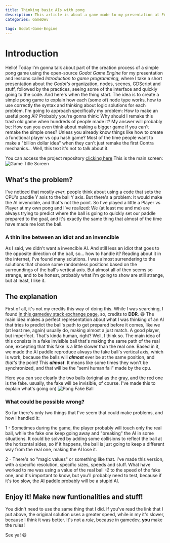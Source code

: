 ```yaml
---
title: Thinking basic AIs with pong
description: This article is about a game made to my presentation at FAETERJ (Faculdade de Educação Tecnológica do Rio de Janeiro)
categories: GameDev

tags: Godot-Game-Engine
---
```


# Introduction

Hello! Today I'm gonna talk about part of the creation process of a simple pong game using the open-source *Godot Game Engine* for my presentation and lessons called *Introduction to game programming*, where I take a short presentation about the *Godot's* organization, nodes, scenes, GDScript and stuff, followed by the practices, seeing some of the interface and quickly going to the code. And here's when the thing start. The idea is to create a simple pong game to explain how each (some of) node type works, how to use correctly the syntax and thinking about logic solutions for each problem. I'm going to approach specifically my problem: How to make an useful pong AI?
Probably you're gonna think: Why should I remake this trash old game when hundreds of people made it?
My answer will probably be: How can you even think about making a bigger game if you can't remake the simple ones? Unless you already know things like how to create a functional player vs cpu hash game? Most of the time people want to make a "billion dollar idea" when they can't just remake the first Contra mechanics... Well, this text it's not to talk about it.

You can access the project repository [clicking here](https://github.com/lcrabbit/FAETERJ-Simple-Pong-Project)
This is the main screen:
![Game Title Screen](http://www.lcrabbit.com/img/pong/pong_title.png)

## What's the problem?
I've noticed that mostly *ever*, people think about using a code that sets the CPU's paddle Y axis to the ball Y axis. But there's a problem: It would make the AI invencible, and that's not the point. So I've played a little a Player vs Player at my own pong and I've realized: 
We (at least me and me) are always trying to predict where the ball is going to quickly set our paddle prepared to the goal, and it's exactly the same thing that almost of the time have made me lost the ball.

### A thin line between an idiot and an invencible
As I said, we didn't want a invencible AI. And still less an idiot that goes to the opposite direction of the ball, so... how to handle it?
Reading about it in the internet, I've found many solutions. I was almost surrendering to the solutions that choose some randomless positions based on the surroundings of the ball's vertical axis. But almost all of then seems so strange, and to be honest, probably what I'm going to show are still strange, but at least, I like it.

## The explanation
First of all, it's not my credits this way of doing this. While I was searching, I found [in this gamedev stack exchange page](https://gamedev.stackexchange.com/questions/57352/imperfect-pong-ai), so, credits to **DDR**. :smile:
The main idea makes a perfect representation about what I was thinking of an AI that tries to predict the ball's path to get prepared before it comes, like we (at least me, again) usually do, making almost a just match. A good player, but imperfect. That's kinda human, right? Well, I think so.
The main idea of this consists in a fake invisible ball that's making the same path of the real one, excepting that this fake is a little slower than the real one.
Based in it, we made the AI paddle reproduce always the fake ball's vertical axis, which is work, because the balls will ***almost*** ever be at the same position, and *that's* the point! This ***almost***. It means like some times they won't be synchronized, and that will be the "semi human fail" made by the cpu.

Here you can see clearly the two balls (original as the gray, and the red one is the fake. usually, the fake will be invisible, of course. I've made this to explain what's going on)
![Pong Fake Ball](http://www.lcrabbit.com/img/pong/pong_fakeb.png)

### What could be possible wrong?
So far there's only two things that I've seem that could make problems, and how I handled it:

1 - Sometimes during the game, the player probably will touch only the real ball, while the fake one keep going away and "breaking" the AI in some situations. It could be solved by adding some collisions to reflect the ball at the horizontal sides, so if it happens, the ball is just going to keep a different way from the real one, making the AI lose it.

2 - There's no "magic values" or something like that. I've made this version, with a specific resolution, specific sizes, speeds and stuff. What have worked to me was using a value of the real ball *-2* to the speed of the fake one, and it's important to know, but you'll probably need to test, because if it's too slow, the AI paddle probably will be a stupid AI.

## Enjoy it! Make new funtionalities and stuff!
You didn't need to use the same thing that I did. If you've read the link that I put above, the original solution uses a greater speed, while in my it's slower, because I think it was better. It's not a *rule*, because in gamedev, **you** make the rules!

See ya! :smile:

<!-- more -->